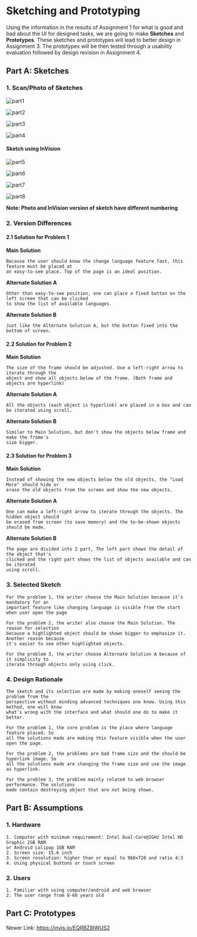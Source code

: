 # Sketching and Prototyping
Using the information in the results of Assignment 1 for what is good and bad about the UI for designed tasks, we are going to make **Sketches** and **Prototypes**. These sketches and prototypes will lead to better design in Assignment 3. The prototypes will be then tested through a usability evaluation followed by design revision in Assignment 4.

## Part A: Sketches

### 1. Scan/Photo of Sketches

![part1](/img/p1.jpg)

![part2](/img/p2.jpg)

![part3](/img/p3.jpg)

![part4](/img/p4.jpg)

#### Sketch using InVision

![part5](/img/lowfid_1.png)

![part6](/img/lowfid_2.png)

![part7](/img/lowfid_3.png)

![part8](/img/lowfid_4.png)

**Note: Photo and InVision version of sketch have different numbering**

### 2. Version Differences
#### 2.1 Solution for Problem 1
**Main Solution**
```
Because the user should know the change language feature fast, this feature must be placed at
an easy-to-see place. Top of the page is an ideal position.
```
**Alternate Solution A**
```
Other than easy-to-see position, one can place a fixed button on the left screen that can be clicked
to show the list of available languages.
```
**Alternate Solution B**
```
Just like the Alternate Solution A, but the button fixed into the bottom of screen.
```
#### 2.2 Solution for Problem 2
**Main Solution**
```
The size of the frame should be adjusted. Use a left-right arrow to iterate through the
object and show all objects below of the frame. (Both frame and objects are hyperlink) 
```
**Alternate Solution A**
```
All the objects (each object is hyperlink) are placed in a box and can be iterated using scroll.
```
**Alternate Solution B**
```
Similar to Main Solution, but don't show the objects below frame and make the frame's
size bigger.
```
#### 2.3 Solution for Problem 3
**Main Solution**
```
Instead of showing the new objects below the old objects, the "Load More" should hide or
erase the old objects from the screen and show the new objects.
```
**Alternate Solution A**
```
One can make a left-right arrow to iterate through the objects. The hidden object should
be erased from screen (to save memory) and the to-be-shown objects should be made.
```
**Alternate Solution B**
```
The page are divided into 2 part, The left part shows the detail of the object that's
clicked and the right part shows the list of objects available and can be iterated 
using scroll.
```

### 3. Selected Sketch
```
For the problem 1, the writer choose the Main Solution because it's mandatory for an
important feature like changing language is visible from the start when user open the page

For the problem 2, the writer also choose the Main Solution. The reason for selection
because a highlighted object should be shown bigger to emphasize it. Another reason because
it's easier to see other highlighted objects.

For the problem 3, the writer choose Alternate Solution A because of it simplicity to
iterate through objects only using click.
```

### 4. Design Rationale
```
The sketch and its selection are made by making oneself seeing the problem from the
perspective without minding advanced techniques one know. Using this method, one will know
what's wrong with the interface and what should one do to make it better.

For the problem 1, the core problem is the place where language feature placed. So
all the solutions made are making this feature visible when the user open the page.

For the problem 2, the problems are bad frame size and the should-be hyperlink image. So
all the solutions made are changing the frame size and use the image as hyperlink.

For the problem 3, the problem mainly related to web browser performance. The solutions
made contain destroying object that are not being shown.
```

## Part B: Assumptions
### 1. Hardware
```
1. Computer with minimum requirement: Intel Dual-Core@2GHz Intel HD Graphic 2GB RAM
or Android Lolipop 1GB RAM
2. Screen size: 15.6 inch
3. Screen resolution: higher than or equal to 960x720 and ratio 4:3
4. Using physical buttons or touch screen
```

### 2. Users
```
1. Familiar with using computer/android and web browser
2. The user range from 8-60 years old
```

## Part C: Prototypes
Newer Link: https://invis.io/EQRBZ8IWUS2
